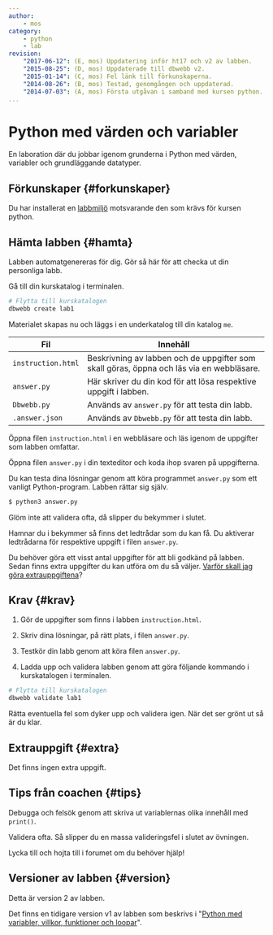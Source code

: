 ```yaml
---
author:
    - mos
category:
    - python
    - lab
revision:
    "2017-06-12": (E, mos) Uppdatering inför ht17 och v2 av labben.
    "2015-08-25": (D, mos) Uppdaterade till dbwebb v2.
    "2015-01-14": (C, mos) Fel länk till förkunskaperna.
    "2014-08-26": (B, mos) Testad, genomgången och uppdaterad.
    "2014-07-03": (A, mos) Första utgåvan i samband med kursen python.
...
```

Python med värden och variabler
==================================

En laboration där du jobbar igenom grunderna i Python med värden, variabler och grundläggande datatyper.

<!--more-->


Förkunskaper {#forkunskaper}
-----------------------

Du har installerat en [labbmiljö](kurser/python/kmom01#labbmiljo) motsvarande den som krävs för kursen python.



Hämta labben {#hamta}
-----------------------

Labben automatgenereras för dig. Gör så här för att checka ut din personliga labb.

Gå till din kurskatalog i terminalen.

```bash
# Flytta till kurskatalogen
dbwebb create lab1
```

Materialet skapas nu och läggs i en underkatalog till din katalog `me`.

| Fil | Innehåll |
|-----|----------|
| `instruction.html` | Beskrivning av labben och de uppgifter som skall göras, öppna och läs via en webbläsare.               |
| `answer.py`        | Här skriver du din kod för att lösa respektive uppgift i labben. |
| `Dbwebb.py`        | Används av `answer.py` för att testa din labb. |
| `.answer.json`     | Används av `Dbwebb.py` för att testa din labb. |

Öppna filen `instruction.html` i en webbläsare och läs igenom de uppgifter som labben omfattar.

Öppna filen `answer.py` i din texteditor och koda ihop svaren på uppgifterna.

Du kan testa dina lösningar genom att köra programmet `answer.py` som ett vanligt Python-program. Labben rättar sig själv.

```python
$ python3 answer.py
```

Glöm inte att validera ofta, då slipper du bekymmer i slutet. 

Hamnar du i bekymmer så finns det ledtrådar som du kan få. Du aktiverar ledtrådarna för respektive uppgift i filen `answer.py`.

Du behöver göra ett visst antal uppgifter för att bli godkänd på labben. Sedan finns extra uppgifter du kan utföra om du så väljer. [Varför skall jag göra extrauppgiftena](kurser/faq/varfor-gora-extra-uppgifter)?



Krav {#krav}
-----------------------

1. Gör de uppgifter som finns i labben `instruction.html`.

2. Skriv dina lösningar, på rätt plats, i filen `answer.py`.

3. Testkör din labb genom att köra filen `answer.py`.

4. Ladda upp och validera labben genom att göra följande kommando i kurskatalogen i terminalen.

```bash
# Flytta till kurskatalogen
dbwebb validate lab1
```

Rätta eventuella fel som dyker upp och validera igen. När det ser grönt ut så är du klar. 



Extrauppgift {#extra}
-----------------------

Det finns ingen extra uppgift.



Tips från coachen {#tips}
-----------------------

Debugga och felsök genom att skriva ut variablernas olika innehåll med `print()`.

Validera ofta. Så slipper du en massa valideringsfel i slutet av övningen.

Lycka till och hojta till i forumet om du behöver hjälp!



Versioner av labben {#version}
-----------------------

Detta är version 2 av labben.

Det finns en tidigare version v1 av labben som beskrivs i "[Python med variabler, villkor, funktioner och loopar](uppgift/python-med-variabler-villkor-funktioner-och-loopar)".
